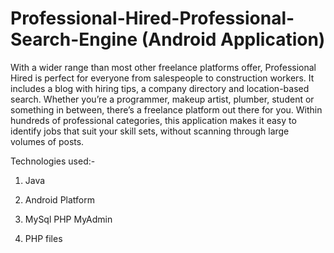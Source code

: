 # Professional-Hired-Professional-Search-Engine (Android Application)
With a wider range than most other freelance platforms offer, Professional Hired is perfect for everyone from salespeople to construction workers. It includes a blog with hiring tips, a company directory and location-based search. Whether you’re a programmer, makeup artist, plumber, student or something in between, there’s a freelance platform out there for you. Within hundreds of professional categories, this application makes it easy to identify jobs that suit your skill sets, without scanning through large volumes of posts.

Technologies used:-

1.	Java

2.	Android Platform

3.	MySql PHP MyAdmin

4.	PHP files

